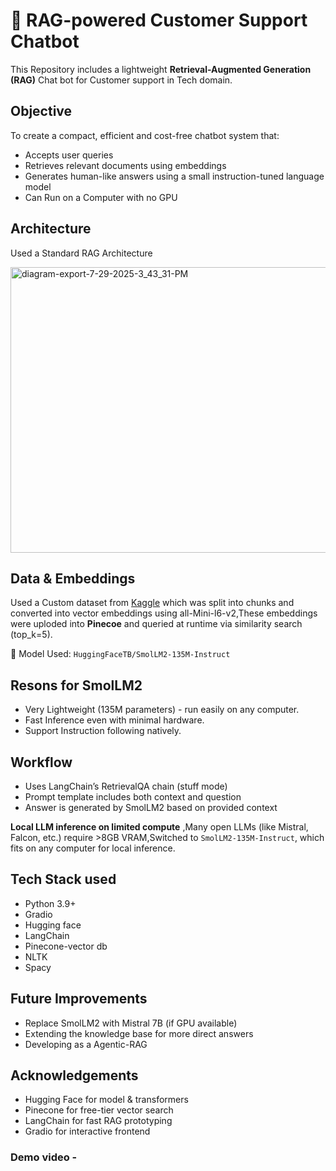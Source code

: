 # 🧠  RAG-powered Customer Support Chatbot
This Repository includes a lightweight **Retrieval-Augmented Generation (RAG)** Chat bot for Customer support in Tech domain.
## Objective 
To create a compact, efficient and cost-free chatbot system that:
- Accepts user queries
- Retrieves relevant documents using embeddings
- Generates human-like answers using a small instruction-tuned language model
- Can Run on a Computer with no GPU 
## Architecture
Used a Standard RAG Architecture

<img width="1023" height="457" alt="diagram-export-7-29-2025-3_43_31-PM" src="https://github.com/user-attachments/assets/a13384bb-f077-4848-b88f-2fdfc2e05e08" />

## Data & Embeddings
Used a Custom dataset from [Kaggle](https://www.kaggle.com/datasets/thoughtvector/customer-support-on-twitter) which was split into chunks and converted into vector embeddings using all-Mini-l6-v2,These embeddings were uploded into **Pinecoe** and queried at runtime via similarity search (top_k=5).

🧠 Model Used: `HuggingFaceTB/SmolLM2-135M-Instruct`

## Resons for SmolLM2
- Very Lightweight (135M parameters) - run easily on any computer.
- Fast Inference even with minimal hardware.
- Support Instruction following natively.
## Workflow
- Uses LangChain’s RetrievalQA chain (stuff mode)
- Prompt template includes both context and question
- Answer is generated by SmolLM2 based on provided context

 **Local LLM inference on limited compute** ,Many open LLMs (like Mistral, Falcon, etc.) require >8GB VRAM,Switched to `SmolLM2-135M-Instruct`, which fits on any computer for local inference.
 ## Tech Stack used
- Python 3.9+
- Gradio
- Hugging face
- LangChain
- Pinecone-vector db
- NLTK
- Spacy
## Future Improvements 
- Replace SmolLM2 with Mistral 7B (if GPU available)
- Extending the knowledge base for more direct answers
- Developing as a Agentic-RAG
## Acknowledgements
- Hugging Face for model & transformers
- Pinecone for free-tier vector search
- LangChain for fast RAG prototyping
- Gradio for interactive frontend
### Demo video - 


 
  

